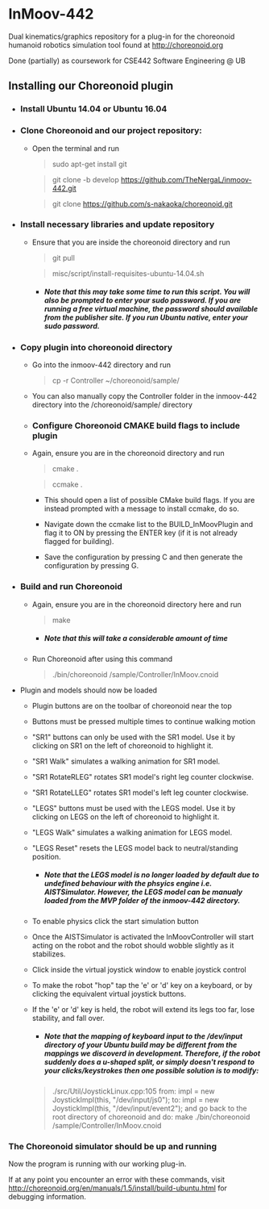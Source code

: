 # InMoov-442
Dual kinematics/graphics repository for a plug-in for the choreonoid humanoid robotics simulation tool found at http://choreonoid.org

Done (partially) as coursework for CSE442 Software Engineering @ UB

## Installing our Choreonoid plugin

- ### Install Ubuntu 14.04 or Ubuntu 16.04

- ### Clone Choreonoid and our project repository:

  - Open the terminal and run
  
    > sudo apt-get install git

    > git clone -b develop https://github.com/TheNergaL/inmoov-442.git

    > git clone https://github.com/s-nakaoka/choreonoid.git
    
- ### Install necessary libraries and update repository

  - Ensure that you are inside the choreonoid directory and run

    > git pull

    > misc/script/install-requisites-ubuntu-14.04.sh
  
    - ##### Note that this may take some time to run this script. You will also be prompted to enter your sudo password. If you are running a free virtual machine, the password should available from the publisher site. If you run Ubuntu native, enter your sudo password.

- ### Copy plugin into choreonoid directory

  - Go into the inmoov-442 directory and run
    > cp -r Controller ~/choreonoid/sample/
    
  - You can also manually copy the Controller folder in the inmoov-442 directory into the /choreonoid/sample/ directory
  
  - ### Configure Choreonoid CMAKE build flags to include plugin

  - Again, ensure you are in the choreonoid directory and run

    > cmake .
  
    > ccmake .
    
    - This should open a list of possible CMake build flags. If you are instead prompted with a message to install ccmake, do so.
  
    - Navigate down the ccmake list to the BUILD_InMoovPlugin and flag it to ON by pressing the ENTER key (if it is not already flagged for  building).
  
    - Save the configuration by pressing C and then generate the configuration by pressing G.
  
- ### Build and run Choreonoid

  - Again, ensure you are in the choreonoid directory here and run
  
    > make
  
      - ##### Note that this will take a considerable amount of time
      
  - Run Choreonoid after using this command

    > ./bin/choreonoid /sample/Controller/InMoov.cnoid
    
    
- Plugin and models should now be loaded

  - Plugin buttons are on the toolbar of choreonoid near the top
  - Buttons must be pressed multiple times to continue walking motion
  
  - "SR1" buttons can only be used with the SR1 model. Use it by clicking on SR1 on the left of choreonoid to highlight it.
  - "SR1 Walk" simulates a walking animation for SR1 model.
  - "SR1 RotateRLEG" rotates SR1 model's right leg counter clockwise.
  - "SR1 RotateLLEG" rotates SR1 model's left leg counter clockwise.

  - "LEGS" buttons must be used with the LEGS model. Use it by clicking on LEGS on the left of choreonoid to highlight it.
  - "LEGS Walk" simulates a walking animation for LEGS model.
  - "LEGS Reset" resets the LEGS model back to neutral/standing position.
    - ##### Note that the LEGS model is no longer loaded by default due to undefined behaviour with the phsyics engine i.e. AISTSimulator. However, the LEGS model can be manualy loaded from the MVP folder of the inmoov-442 directory. 
    
  - To enable physics click the start simulation button
  - Once the AISTSimulator is activated the InMoovController will start acting on the robot and the robot should wobble slightly as it stabilizes. 
  - Click inside the virtual joystick window to enable joystick control
  - To make the robot "hop" tap the 'e' or 'd' key on a keyboard, or by clicking the equivalent virtual joystick buttons.
  - If the 'e' or 'd' key is held, the robot will extend its legs too far, lose stability, and fall over. 
     - ##### Note that the mapping of keyboard input to the /dev/input directory of your Ubuntu build may be different from the mappings we discoverd in development. Therefore, if the robot suddenly does a u-shaped split, or simply doesn't respond to your clicks/keystrokes then one possible solution is to modify:
      > ./src/Util/JoystickLinux.cpp:105
      from:
      > impl = new JoystickImpl(this, "/dev/input/js0");
      to:
      > impl = new JoystickImpl(this, "/dev/input/event2");
      and go back to the root directory of choreonoid and do:
      >make
      > ./bin/choreonoid /sample/Controller/InMoov.cnoid
      
### The Choreonoid simulator should be up and running

Now the program is running with our working plug-in.

If at any point you encounter an error with these commands, visit http://choreonoid.org/en/manuals/1.5/install/build-ubuntu.html for debugging information.
